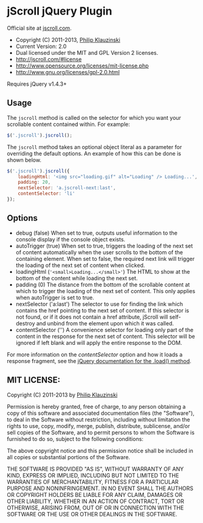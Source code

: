 # jScroll jQuery Plugin

Official site at [jscroll.com](http://jscroll.com/).

* Copyright (C) 2011-2013, [Philip Klauzinski](http://klauzinski.com/)
* Current Version: 2.0
* Dual licensed under the MIT and GPL Version 2 licenses.
* http://jscroll.com/#license
* http://www.opensource.org/licenses/mit-license.php
* http://www.gnu.org/licenses/gpl-2.0.html

Requires jQuery v1.4.3+

## Usage

The `jscroll` method is called on the selector for which you want your scrollable content contained within. For example:

```javascript
$('.jscroll').jscroll();
```

The `jscroll` method takes an optional object literal as a parameter for overriding the default options. An example of how this can be done is shown below.

```javascript
$('.jscroll').jscroll({
    loadingHtml: '<img src="loading.gif" alt="Loading" /> Loading...',
    padding: 20,
    nextSelector: 'a.jscroll-next:last',
    contentSelector: 'li'
});
```

## Options

* debug           (false)  When set to true, outputs useful information to the console display if the console object exists.
* autoTrigger     (true)  When set to true, triggers the loading of the next set of content automatically when the user scrolls to the bottom of the containing element. When set to false, the required next link will trigger the loading of the next set of content when clicked.
* loadingHtml     (`'<small>Loading...</small>'`)  The HTML to show at the bottom of the content while loading the next set.
* padding         (0)  The distance from the bottom of the scrollable content at which to trigger the loading of the next set of content. This only applies when autoTrigger is set to true.
* nextSelector    ('a:last')  The selector to use for finding the link which contains the href pointing to the next set of content. If this selector is not found, or if it does not contain a href attribute, jScroll will self-destroy and unbind from the element upon which it was called.
* contentSelector ('')  A convenience selector for loading only part of the content in the response for the next set of content. This selector will be ignored if left blank and will apply the entire response to the DOM.

For more information on the *contentSelector* option and how it loads a response fragment, see the [jQuery documentation for the .load() method](http://api.jquery.com/load/).

## MIT LICENSE:

Copyright (C) 2011-2013 by [Philip Klauzinski](http://klauzinski.com/)

Permission is hereby granted, free of charge, to any person obtaining a copy
of this software and associated documentation files (the "Software"), to deal
in the Software without restriction, including without limitation the rights
to use, copy, modify, merge, publish, distribute, sublicense, and/or sell
copies of the Software, and to permit persons to whom the Software is
furnished to do so, subject to the following conditions:

The above copyright notice and this permission notice shall be included in
all copies or substantial portions of the Software.

THE SOFTWARE IS PROVIDED "AS IS", WITHOUT WARRANTY OF ANY KIND, EXPRESS OR
IMPLIED, INCLUDING BUT NOT LIMITED TO THE WARRANTIES OF MERCHANTABILITY,
FITNESS FOR A PARTICULAR PURPOSE AND NONINFRINGEMENT. IN NO EVENT SHALL THE
AUTHORS OR COPYRIGHT HOLDERS BE LIABLE FOR ANY CLAIM, DAMAGES OR OTHER
LIABILITY, WHETHER IN AN ACTION OF CONTRACT, TORT OR OTHERWISE, ARISING FROM,
OUT OF OR IN CONNECTION WITH THE SOFTWARE OR THE USE OR OTHER DEALINGS IN
THE SOFTWARE.